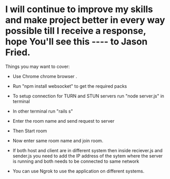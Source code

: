 # I will continue to improve my skills and make project better in every way possible till I receive a response, hope You'll see this ---- to Jason Fried.


Things you may want to cover:

* Use Chrome chrome browser .

* Run "npm install websocket" to get the required packs

* To setup connection for TURN and STUN servers run "node server.js" in terminal

* In other terminal run "rails s"

* Enter the room name and send request to server

* Then Start room

* Now enter same room name and join room.

* If both host and client are in different system then inside reciever.js and sender.js you need to add the IP address of the sytem where the server is running and both needs to be connected to same network

* You can use Ngrok to use the application on different systems.
